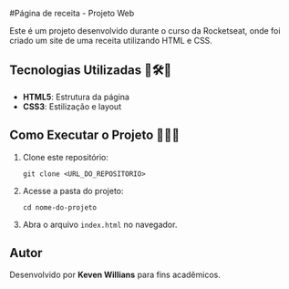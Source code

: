 #Página de receita - Projeto Web

Este é um projeto desenvolvido durante o curso da Rocketseat, onde foi criado um site de uma receita utilizando HTML e CSS.

## Tecnologias Utilizadas 🚀🛠️📌
- **HTML5**: Estrutura da página
- **CSS3**: Estilização e layout

## Como Executar o Projeto 📂🔧💡
1. Clone este repositório:
   ```gitbash
   git clone <URL_DO_REPOSITORIO>
   ```
2. Acesse a pasta do projeto:
   ```gitbash
   cd nome-do-projeto
   ```
3. Abra o arquivo `index.html` no navegador.

## Autor
Desenvolvido por **Keven Willians** para fins acadêmicos.
